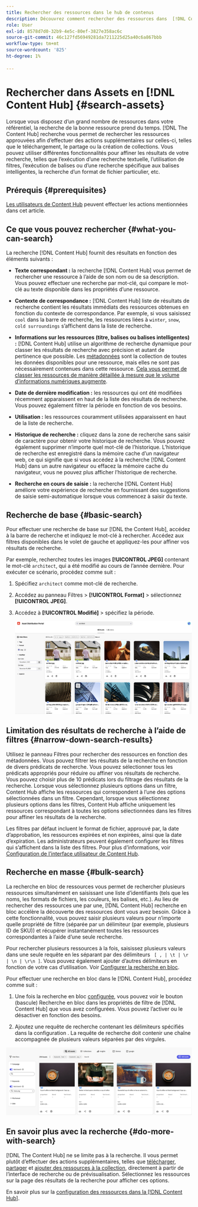 ```yaml
---
title: Rechercher des ressources dans le hub de contenus
description: Découvrez comment rechercher des ressources dans  [!DNL Content Hub]
role: User
exl-id: 8578d7d0-32b9-4e5c-80ef-3827e358ac6c
source-git-commit: 46c127fd56949281da7211225d25a40c6a867bbb
workflow-type: tm+mt
source-wordcount: '825'
ht-degree: 1%

---
```


# Rechercher dans Assets en [!DNL Content Hub] {#search-assets}

Lorsque vous disposez d’un grand nombre de ressources dans votre référentiel, la recherche de la bonne ressource prend du temps. [!DNL The Content Hub] recherche vous permet de rechercher les ressources approuvées afin d’effectuer des actions supplémentaires sur celles-ci, telles que le téléchargement, le partage ou la création de collections. Vous pouvez utiliser différentes fonctionnalités pour affiner les résultats de votre recherche, telles que l’exécution d’une recherche textuelle, l’utilisation de filtres, l’exécution de balises ou d’une recherche spécifique aux balises intelligentes, la recherche d’un format de fichier particulier, etc.

## Prérequis {#prerequisites}

[Les utilisateurs de Content Hub](deploy-content-hub.md#onboard-content-hub-users) peuvent effectuer les actions mentionnées dans cet article.

## Ce que vous pouvez rechercher  {#what-you-can-search}

La recherche [!DNL Content Hub] fournit des résultats en fonction des éléments suivants :

* **Texte correspondant :** la recherche [!DNL Content Hub] vous permet de rechercher une ressource à l’aide de son nom ou de sa description. Vous pouvez effectuer une recherche par mot-clé, qui compare le mot-clé au texte disponible dans les propriétés d’une ressource.

* **Contexte de correspondance :** [!DNL Content Hub] liste de résultats de recherche contient les résultats immédiats des ressources obtenues en fonction du contexte de correspondance. Par exemple, si vous saisissez `cool` dans la barre de recherche, les ressources liées à `winter`, `snow`, `cold surroundings` s’affichent dans la liste de recherche.

* **Informations sur les ressources (titre, balises ou balises intelligentes) :** [!DNL Content Hub] utilise un algorithme de recherche dynamique pour classer les résultats de recherche avec précision et autant de pertinence que possible. Les [métadonnées](#asset-properties.md) sont la collection de toutes les données disponibles pour une ressource, mais elles ne sont pas nécessairement contenues dans cette ressource. [Cela vous permet de classer les ressources de manière détaillée à mesure que le volume d’informations numériques augmente](/help/assets/configure-content-hub-ui-options.md##configure-metadata-search-content-hub).

* **Date de dernière modification :** les ressources qui ont été modifiées récemment apparaissent en haut de la liste des résultats de recherche. Vous pouvez également filtrer la période en fonction de vos besoins.

* **Utilisation :** les ressources couramment utilisées apparaissent en haut de la liste de recherche.

* **Historique de recherche :** cliquez dans la zone de recherche sans saisir de caractère pour obtenir votre historique de recherche. Vous pouvez également supprimer n’importe quel mot-clé de l’historique. L’historique de recherche est enregistré dans la mémoire cache d’un navigateur web, ce qui signifie que si vous accédez à la recherche [!DNL Content Hub] dans un autre navigateur ou effacez la mémoire cache du navigateur, vous ne pouvez plus afficher l’historique de recherche.

* **Recherche en cours de saisie :** la recherche [!DNL Content Hub] améliore votre expérience de recherche en fournissant des suggestions de saisie semi-automatique lorsque vous commencez à saisir du texte.

## Recherche de base {#basic-search}

Pour effectuer une recherche de base sur [!DNL the Content Hub], accédez à la barre de recherche et indiquez le mot-clé à rechercher. Accédez aux filtres disponibles dans le volet de gauche et appliquez-les pour affiner vos résultats de recherche.

Par exemple, recherchez toutes les images **[!UICONTROL JPEG]** contenant le mot-clé `architect`, qui a été modifié au cours de l’année dernière. Pour exécuter ce scénario, procédez comme suit :

1. Spécifiez `architect` comme mot-clé de recherche.

1. Accédez au panneau Filtres > **[!UICONTROL Format]** > sélectionnez **[!UICONTROL JPEG]**.

1. Accédez à **[!UICONTROL Modifié]** > spécifiez la période.

   ![Recherche de base](assets/basic-search.png)

## Limitation des résultats de recherche à l’aide de filtres {#narrow-down-search-results}

Utilisez le panneau Filtres pour rechercher des ressources en fonction des métadonnées. Vous pouvez filtrer les résultats de la recherche en fonction de divers prédicats de recherche. Vous pouvez sélectionner tous les prédicats appropriés pour réduire ou affiner vos résultats de recherche. Vous pouvez choisir plus de 10 prédicats lors du filtrage des résultats de la recherche. Lorsque vous sélectionnez plusieurs options dans un filtre, Content Hub affiche les ressources qui correspondent à l’une des options sélectionnées dans un filtre. Cependant, lorsque vous sélectionnez plusieurs options dans les filtres, Content Hub affiche uniquement les ressources correspondant à toutes les options sélectionnées dans les filtres pour affiner les résultats de la recherche.

Les filtres par défaut incluent le format de fichier, approuvé par, la date d’approbation, les ressources expirées et non expirées, ainsi que la date d’expiration. Les administrateurs peuvent également configurer les filtres qui s’affichent dans la liste des filtres. Pour plus d’informations, voir [Configuration de l’interface utilisateur de Content Hub](configure-content-hub-ui-options.md#configure-filters-content-hub).

<!--

<table>
    <tbody>
     <tr>
      <th><strong>Search Predicate</strong></th>
      <th><strong>Description</strong></th>
      <th><strong>Properties</strong></th>
     </tr>
     <tr>
      <td> Campaigns </td>
      <td> Allows you to search using planned activity performed to take any particular action. For example, advertisement campaign run on Ferrari to know the understand the interests of people using number of clicks people perform.</td>
      <td>NA</td>
     </tr>
     <tr>
      <td> Channels </td>
      <td> Helps you to understand the path from where the asset is coming from. For example, web, social media, books, catalog, etc.</td>
      <td>NA</td>
     </tr>
     <tr>
      <td> Region </td>
      <td> Helps you to understand the location where the asset is created. For example, Japan, EMEA, Worldwide, etc.</td>
      <td>NA</td>
     </tr>
     <tr>
      <td> Keywords </td>
      <td> Keyword helps you search using terms or the words that you enter based on the topic. For example, images, low-resolution, etc.</td>
      <td>NA</td>
     </tr>
     <tr>
      <td> Timeframe </td>
      <td> Helps you search assets using timeline. For example, search by year 2024, Q3 2023, etc.</td>
      <td>NA</td>
     </tr>
     <tr>
      <td>File format</td>
      <td>Composition of an asset. The supported assets include image, document, video, printable media, and so on.</td>
      <td>
        <ul>
            <li>[!UICONTROL JPEG]</li> 
            <li>[!UICONTROL Quicktime]</li> 
            <li>[!UICONTROL PNG]</li> 
            <li>[!UICONTROL WebP]</li> 
            <li>[!UICONTROL MP4]</li> 
            <li>[!UICONTROL Plain]</li> 
            <li>[!UICONTROL PDF]</li>
            <li>[!UICONTROL SVG + XML]</li>
        </ul>
      </td>
     </tr>
     <tr>
      <td>Tags</td>
      <td>Tags help you categorize assets that can be browsed and searched more efficiently based on hierarchical taxonomies.</td>
      <td>
        <ul>
            <li>Field label</li>
            <li>Property name</li>
            <li>Path</li>
            <li>Description</li>
        </ul>
      </td>
     </tr>
     <!--<tr>
      <td>Subject</td>
      <td>Classification of assets based on their theme. For example, colorful, hiking, outdoors.</td>
      <td>NA</td>
     </tr>
          <tr>
      <td>Last modified</td>
      <td>Search assets based on their last modification. Specify the date range using the Start date and End date fields.</td>
      <td>
        <ul>
            <li>Range text (From)</li> 
            <li>Range text (To) </li>
        </ul>
      </td>
     </tr>    
     <!--<tr>
      <td>Asset ID</td>
      <td>Unique number that identifies the asset.</td>
      <td>NA</td>
     </tr>
     <tr>
      <td> Colors </td>
      <td> Helps you search assets using colors that are automatically identified in an asset using Adobe's Sensei AI capabilities.</td>
      <td>NA</td>
     </tr>  
    </tbody>
   </table>

-->

## Recherche en masse {#bulk-search}

La recherche en bloc de ressources vous permet de rechercher plusieurs ressources simultanément en saisissant une liste d’identifiants (tels que les noms, les formats de fichiers, les couleurs, les balises, etc.). Au lieu de rechercher des ressources une par une, [!DNL Content Hub] recherche en bloc accélère la découverte des ressources dont vous avez besoin. Grâce à cette fonctionnalité, vous pouvez saisir plusieurs valeurs pour n’importe quelle propriété de filtre (séparée par un délimiteur (par exemple, plusieurs ID de SKU)) et récupérer instantanément toutes les ressources correspondantes à l’aide d’une seule recherche.

Pour rechercher plusieurs ressources à la fois, saisissez plusieurs valeurs dans une seule requête en les séparant par des délimiteurs ` [ , | \t | \r | \n | \r\n ]`. Vous pouvez également ajouter d’autres délimiteurs en fonction de votre cas d’utilisation. Voir [Configurer la recherche en bloc](configure-content-hub-ui-options.md#bulk-search-configuration).

Pour effectuer une recherche en bloc dans le [!DNL Content Hub], procédez comme suit :

1. Une fois la recherche en bloc [configurée](configure-content-hub-ui-options.md#bulk-search-configuration), vous pouvez voir le bouton (bascule) Recherche en bloc dans les propriétés de filtre de [!DNL Content Hub] que vous avez configurées. Vous pouvez l’activer ou le désactiver en fonction des besoins.

1. Ajoutez une requête de recherche contenant les délimiteurs spécifiés dans la configuration . La requête de recherche doit contenir une chaîne accompagnée de plusieurs valeurs séparées par des virgules.

![Interface utilisateur de recherche en bloc](assets/bulk-search-ui.png)

## En savoir plus avec la recherche {#do-more-with-search}

[!DNL The Content Hub] ne se limite pas à la recherche. Il vous permet plutôt d’effectuer des actions supplémentaires, telles que [télécharger](download-assets-content-hub.md), [partager](share-assets-content-hub.md) et [ajouter des ressources à la collection](collections-content-hub.md), directement à partir de l’interface de recherche ou de prévisualisation. Sélectionnez les ressources sur la page des résultats de la recherche pour afficher ces options.

En savoir plus sur la [configuration des ressources dans la  [!DNL Content Hub]](configure-content-hub-ui-options.md).



